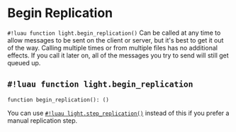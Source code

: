 # Begin Replication

`#!luau function light.begin_replication()` Can be called at any time to allow messages to be sent on the client or
server, but it's best to get it out of the way. Calling multiple times or from multiple files has no additional effects.
If you call it later on, all of the messages you try to send will still get queued up.

## `#!luau function light.begin_replication`

```luau title='<!-- client --> <!-- server --> <!-- shared --> <!-- sync -->'
function begin_replication(): ()
```

You can use [`#!luau light.step_replication()`](./step_replication.md) instead of this if you prefer a manual
replication step.
